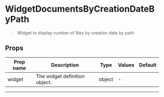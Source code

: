 # WidgetDocumentsByCreationDateByPath

> Widget to display number of files by creation date by path

## Props

| Prop name | Description                   | Type   | Values | Default |
| --------- | ----------------------------- | ------ | ------ | ------- |
| widget    | The widget definition object. | object | -      |         |

---

